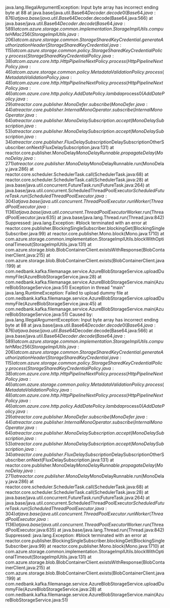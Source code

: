 java.lang.IllegalArgumentException: Input byte array has incorrect ending byte at 88
	at java.base/java.util.Base64$Decoder.decode0(Base64.java:876)
	at java.base/java.util.Base64$Decoder.decode(Base64.java:566)
	at java.base/java.util.Base64$Decoder.decode(Base64.java:589)
	at com.azure.storage.common.implementation.StorageImplUtils.computeHMac256(StorageImplUtils.java:206)
	at com.azure.storage.common.StorageSharedKeyCredential.generateAuthorizationHeader(StorageSharedKeyCredential.java:115)
	at com.azure.storage.common.policy.StorageSharedKeyCredentialPolicy.process(StorageSharedKeyCredentialPolicy.java:38)
	at com.azure.core.http.HttpPipelineNextPolicy.process(HttpPipelineNextPolicy.java:46)
	at com.azure.storage.common.policy.MetadataValidationPolicy.process(MetadataValidationPolicy.java:48)
	at com.azure.core.http.HttpPipelineNextPolicy.process(HttpPipelineNextPolicy.java:46)
	at com.azure.core.http.policy.AddDatePolicy.lambda$process$0(AddDatePolicy.java:29)
	at reactor.core.publisher.MonoDefer.subscribe(MonoDefer.java:44)
	at reactor.core.publisher.InternalMonoOperator.subscribe(InternalMonoOperator.java:64)
	at reactor.core.publisher.MonoDelaySubscription.accept(MonoDelaySubscription.java:53)
	at reactor.core.publisher.MonoDelaySubscription.accept(MonoDelaySubscription.java:34)
	at reactor.core.publisher.FluxDelaySubscription$DelaySubscriptionOtherSubscriber.onNext(FluxDelaySubscription.java:131)
	at reactor.core.publisher.MonoDelay$MonoDelayRunnable.propagateDelay(MonoDelay.java:271)
	at reactor.core.publisher.MonoDelay$MonoDelayRunnable.run(MonoDelay.java:286)
	at reactor.core.scheduler.SchedulerTask.call(SchedulerTask.java:68)
	at reactor.core.scheduler.SchedulerTask.call(SchedulerTask.java:28)
	at java.base/java.util.concurrent.FutureTask.run(FutureTask.java:264)
	at java.base/java.util.concurrent.ScheduledThreadPoolExecutor$ScheduledFutureTask.run(ScheduledThreadPoolExecutor.java:304)
	at java.base/java.util.concurrent.ThreadPoolExecutor.runWorker(ThreadPoolExecutor.java:1136)
	at java.base/java.util.concurrent.ThreadPoolExecutor$Worker.run(ThreadPoolExecutor.java:635)
	at java.base/java.lang.Thread.run(Thread.java:842)
	Suppressed: java.lang.Exception: #block terminated with an error
		at reactor.core.publisher.BlockingSingleSubscriber.blockingGet(BlockingSingleSubscriber.java:99)
		at reactor.core.publisher.Mono.block(Mono.java:1710)
		at com.azure.storage.common.implementation.StorageImplUtils.blockWithOptionalTimeout(StorageImplUtils.java:131)
		at com.azure.storage.blob.BlobContainerClient.existsWithResponse(BlobContainerClient.java:215)
		at com.azure.storage.blob.BlobContainerClient.exists(BlobContainerClient.java:199)
		at com.nedbank.kafka.filemanage.service.AzureBlobStorageService.uploadDummyFile(AzureBlobStorageService.java:28)
		at com.nedbank.kafka.filemanage.service.AzureBlobStorageService.main(AzureBlobStorageService.java:51)
Exception in thread "main" java.lang.RuntimeException: Failed to upload dummy file
	at com.nedbank.kafka.filemanage.service.AzureBlobStorageService.uploadDummyFile(AzureBlobStorageService.java:45)
	at com.nedbank.kafka.filemanage.service.AzureBlobStorageService.main(AzureBlobStorageService.java:51)
Caused by: java.lang.IllegalArgumentException: Input byte array has incorrect ending byte at 88
	at java.base/java.util.Base64$Decoder.decode0(Base64.java:876)
	at java.base/java.util.Base64$Decoder.decode(Base64.java:566)
	at java.base/java.util.Base64$Decoder.decode(Base64.java:589)
	at com.azure.storage.common.implementation.StorageImplUtils.computeHMac256(StorageImplUtils.java:206)
	at com.azure.storage.common.StorageSharedKeyCredential.generateAuthorizationHeader(StorageSharedKeyCredential.java:115)
	at com.azure.storage.common.policy.StorageSharedKeyCredentialPolicy.process(StorageSharedKeyCredentialPolicy.java:38)
	at com.azure.core.http.HttpPipelineNextPolicy.process(HttpPipelineNextPolicy.java:46)
	at com.azure.storage.common.policy.MetadataValidationPolicy.process(MetadataValidationPolicy.java:48)
	at com.azure.core.http.HttpPipelineNextPolicy.process(HttpPipelineNextPolicy.java:46)
	at com.azure.core.http.policy.AddDatePolicy.lambda$process$0(AddDatePolicy.java:29)
	at reactor.core.publisher.MonoDefer.subscribe(MonoDefer.java:44)
	at reactor.core.publisher.InternalMonoOperator.subscribe(InternalMonoOperator.java:64)
	at reactor.core.publisher.MonoDelaySubscription.accept(MonoDelaySubscription.java:53)
	at reactor.core.publisher.MonoDelaySubscription.accept(MonoDelaySubscription.java:34)
	at reactor.core.publisher.FluxDelaySubscription$DelaySubscriptionOtherSubscriber.onNext(FluxDelaySubscription.java:131)
	at reactor.core.publisher.MonoDelay$MonoDelayRunnable.propagateDelay(MonoDelay.java:271)
	at reactor.core.publisher.MonoDelay$MonoDelayRunnable.run(MonoDelay.java:286)
	at reactor.core.scheduler.SchedulerTask.call(SchedulerTask.java:68)
	at reactor.core.scheduler.SchedulerTask.call(SchedulerTask.java:28)
	at java.base/java.util.concurrent.FutureTask.run(FutureTask.java:264)
	at java.base/java.util.concurrent.ScheduledThreadPoolExecutor$ScheduledFutureTask.run(ScheduledThreadPoolExecutor.java:304)
	at java.base/java.util.concurrent.ThreadPoolExecutor.runWorker(ThreadPoolExecutor.java:1136)
	at java.base/java.util.concurrent.ThreadPoolExecutor$Worker.run(ThreadPoolExecutor.java:635)
	at java.base/java.lang.Thread.run(Thread.java:842)
	Suppressed: java.lang.Exception: #block terminated with an error
		at reactor.core.publisher.BlockingSingleSubscriber.blockingGet(BlockingSingleSubscriber.java:99)
		at reactor.core.publisher.Mono.block(Mono.java:1710)
		at com.azure.storage.common.implementation.StorageImplUtils.blockWithOptionalTimeout(StorageImplUtils.java:131)
		at com.azure.storage.blob.BlobContainerClient.existsWithResponse(BlobContainerClient.java:215)
		at com.azure.storage.blob.BlobContainerClient.exists(BlobContainerClient.java:199)
		at com.nedbank.kafka.filemanage.service.AzureBlobStorageService.uploadDummyFile(AzureBlobStorageService.java:28)
		at com.nedbank.kafka.filemanage.service.AzureBlobStorageService.main(AzureBlobStorageService.java:51)
